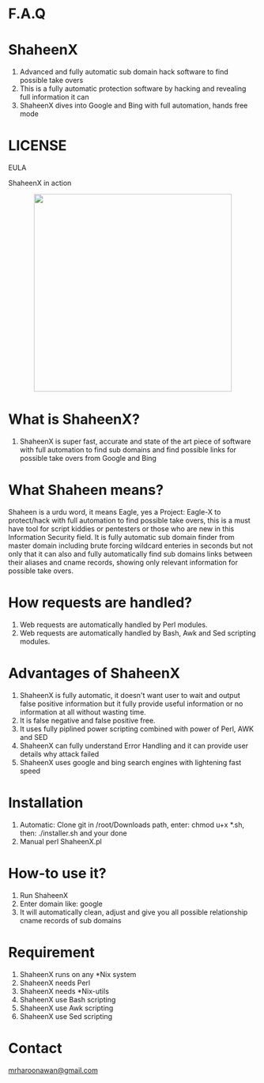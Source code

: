 # F.A.Q

# ShaheenX
1. Advanced and fully automatic sub domain hack software to find possible take overs
2. This is a fully automatic protection software by hacking and revealing full information it can
3. ShaheenX dives into Google and Bing with full automation, hands free mode

# LICENSE
EULA

ShaheenX in action
<div align="center">
    <img src="http://oi67.tinypic.com/9h53qg.jpg" width="400px"</img> 
</div>


# What is ShaheenX?
1. ShaheenX is super fast, accurate and state of the art piece of software with full automation to find sub domains and find
possible links for possible take overs from Google and Bing


# What Shaheen means?
Shaheen is a urdu word, it means Eagle, yes a Project: Eagle-X to protect/hack with full automation to find possible 
take overs, this is a must have tool for script kiddies or pentesters or those who are new in this
Information Security field. It is fully automatic sub domain finder from master domain including brute forcing
wildcard enteries in seconds but not only that it can also and fully automatically find sub domains links between
their aliases and cname records, showing only relevant information for possible take overs.

# How requests are handled?
1. Web requests are automatically handled by Perl modules.
2. Web requests are automatically handled by Bash, Awk and Sed scripting modules.

# Advantages of ShaheenX
1. ShaheenX is fully automatic, it doesn't want user to wait and output false positive information but it fully provide useful 
information or no information at all without wasting time.
2. It is false negative and false positive free.
3. It uses fully piplined power scripting combined with power of Perl, AWK and SED
4. ShaheenX can fully understand Error Handling and it can provide user details why attack failed
5. ShaheenX uses google and bing search engines with lightening fast speed

# Installation
1. Automatic: Clone git in /root/Downloads path, enter: chmod u+x *.sh, then: ./installer.sh and your done
1. Manual perl ShaheenX.pl

# How-to use it?
1. Run ShaheenX 
2. Enter domain like: google
3. It will automatically clean, adjust and give you all possible relationship cname records of sub domains

# Requirement
1. ShaheenX runs on any *Nix system
3. ShaheenX needs Perl
4. ShaheenX needs *Nix-utils
5. ShaheenX use Bash scripting
6. ShaheenX use Awk scripting
7. ShaheenX use Sed scripting

# Contact
mrharoonawan@gmail.com
